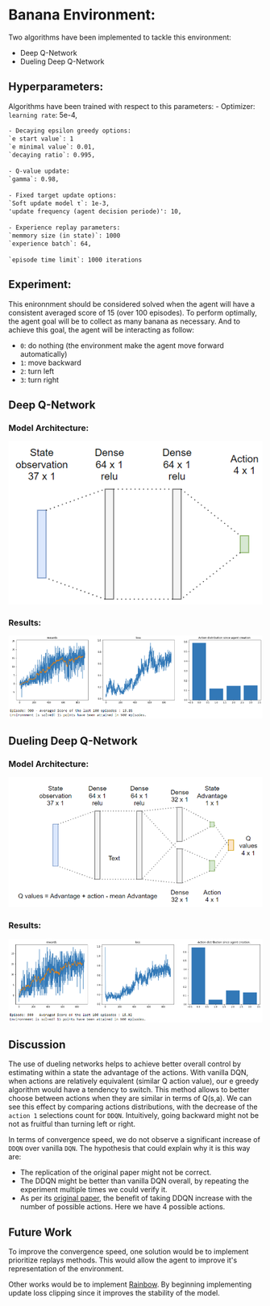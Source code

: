 # Banana Environment:

Two algorithms have been implemented to tackle this environment:
- Deep Q-Network
- Dueling Deep Q-Network

## Hyperparameters:

Algorithms have been trained with respect to this parameters:
    - Optimizer:
    `learning rate`: 5e-4,
    
    - Decaying epsilon greedy options:
    `e start value`: 1
    `e minimal value`: 0.01,
    `decaying ratio`: 0.995,

    - Q-value update:
    `gamma`: 0.98,

    - Fixed target update options:
    `Soft update model τ`: 1e-3,
    'update frequency (agent decision periode)': 10,

    - Experience replay parameters:
    `memmory size (in state)`: 1000
    `experience batch`: 64,

    `episode time limit`: 1000 iterations

## Experiment:
This enironnment should be considered solved when the agent will have a consistent averaged score of 15 (over 100 episodes).
To perform optimally, the agent goal will be to collect as many banana as necessary.
And to achieve this goal, the agent will be interacting as follow:
- `0`: do nothing (the environment make the agent move forward automatically)
- `1`: move backward
- `2`: turn left
- `3`: turn right

## Deep Q-Network
### Model Architecture:

<p align="center"> 
    <img src="experiments/DQN_network.png">
</p>

### Results:
<p align="center"> 
    <img src="experiments/dqn_final.png">
</p>

## Dueling Deep Q-Network
### Model Architecture:

<p align="center"> 
    <img src="experiments/DDQN_network.png">
</p>

### Results:
<p align="center"> 
    <img src="experiments/ddqn_final.png">
</p>

## Discussion

The use of dueling networks helps to achieve better overall control by estimating within a state the advantage of the actions. With vanilla DQN, when actions are relatively equivalent (similar Q action value), our e greedy algorithm would have a tendency to switch. This method allows to better choose between actions when they are similar in terms of Q(s,a). We can see this effect by comparing actions distributions, with the decrease of the `action 1` selections count for `DDQN`. Intuitively, going backward might not be not as fruitful than turning left or right.

In terms of convergence speed, we do not observe a significant increase of `DDQN` over vanilla `DQN`. The hypothesis that could explain why it is this way are:
- The replication of the original paper might not be correct.
- The DDQN might be better than vanilla DQN overall, by repeating the experiment multiple times we could verify it.
- As per its [original paper](https://arxiv.org/pdf/1511.06581.pdf), the benefit of taking DDQN increase with the number of possible actions. Here we have 4 possible actions.

## Future Work

To improve the convergence speed, one solution would be to implement prioritize replays methods. This would allow the agent to improve it's representation of the environment.

Other works would be to implement [Rainbow](https://arxiv.org/abs/1710.02298). By beginning implementing update loss clipping since it improves the stability of the model.